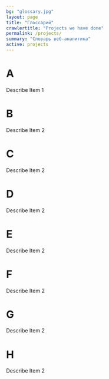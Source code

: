 ```yaml
---
bg: "glossary.jpg"
layout: page
title: "Глоссарий"
crawlertitle: "Projects we have done"
permalink: /projects/
summary: "Словарь веб-аналитика"
active: projects
---
```


#  A

Describe Item 1

#  B

Describe Item 2

#  C

Describe Item 2

#  D

Describe Item 2

#  E

Describe Item 2

#  F

Describe Item 2

#  G 

Describe Item 2

#  H

Describe Item 2





